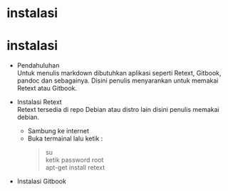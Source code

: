 # instalasi

# instalasi

* Pendahuluhan <br>
Untuk menulis markdown dibutuhkan aplikasi seperti Retext, Gitbook, pandoc dan sebagainya. Disini penulis menyarankan untuk memakai Retext atau Gitbook. <br>
* Instalasi Retext <br>
Retext tersedia di repo Debian atau distro lain disini penulis memakai debian. <br> 
  - Sambung ke internet <br>
  - Buka termainal lalu ketik : <br>
    >su <br> 
    ketik password root<br>
    apt-get install retext<br>

* Instalasi Gitbook